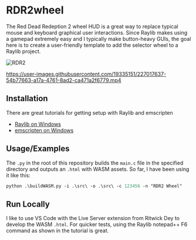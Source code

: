 # RDR2wheel

The Red Dead Redeption 2 wheel HUD is a great way to replace typical mouse and keyboard graphical user interactions. Since Raylib makes using a gamepad extremely easy and I typically make button-heavy GUIs, the goal here is to create a user-friendly template to add the selector wheel to a Raylib project.  

![RDR2](https://miro.medium.com/v2/resize:fit:640/format:webp/1*KObw_YewVr50ABFDDv7srA.jpeg)

https://user-images.githubusercontent.com/19335151/227017637-54b77663-a17a-4761-8ad2-ca471a2f6779.mp4

## Installation

There are great tutorials for getting setup with Raylib and emscripten

- [Raylib on Windows](https://www.youtube.com/watch?v=-F6THkPkF2I)
- [emscripten on Windows](https://www.youtube.com/watch?v=j6akryezlzc)

## Usage/Examples

The `.py` in the root of this repository builds the `main.c` file in the specified directory and outputs an `.html` with WASM assets. So far, I have been using it like this:

```ps
python .\buildWASM.py -i .\src\ -o .\src\ -c 123456 -n "RDR2 Wheel"
```

## Run Locally

I like to use VS Code with the Live Server extension from Ritwick Dey to develop the WASM `.html`. For quicker tests, using the Raylib notepad++ F6 command as shown in the tutorial is great.
